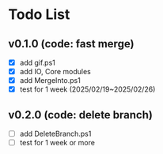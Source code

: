 # Todo List

## v0.1.0 (code: fast merge)

- [x] add gif.ps1
- [x] add IO, Core modules
- [x] add MergeInto.ps1
- [x] test for 1 week (2025/02/19~2025/02/26)

## v0.2.0 (code: delete branch)

- [ ] add DeleteBranch.ps1
- [ ] test for 1 week or more
